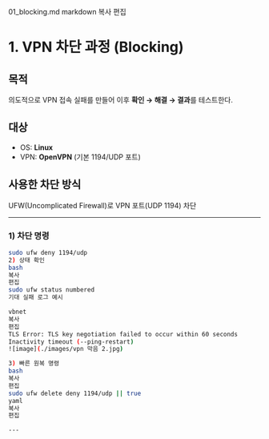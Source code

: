 01_blocking.md
markdown
복사
편집
# 1. VPN 차단 과정 (Blocking)

## 목적
의도적으로 VPN 접속 실패를 만들어 이후 **확인 → 해결 → 결과**를 테스트한다.

## 대상
- OS: **Linux**
- VPN: **OpenVPN** (기본 1194/UDP 포트)

## 사용한 차단 방식
UFW(Uncomplicated Firewall)로 VPN 포트(UDP 1194) 차단

---

### 1) 차단 명령
```bash
sudo ufw deny 1194/udp
2) 상태 확인
bash
복사
편집
sudo ufw status numbered
기대 실패 로그 예시

vbnet
복사
편집
TLS Error: TLS key negotiation failed to occur within 60 seconds
Inactivity timeout (--ping-restart)
![image](./images/vpn 막음 2.jpg)

3) 빠른 원복 명령
bash
복사
편집
sudo ufw delete deny 1194/udp || true
yaml
복사
편집

---
